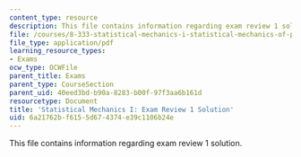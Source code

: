 ```yaml
---
content_type: resource
description: This file contains information regarding exam review 1 solution.
file: /courses/8-333-statistical-mechanics-i-statistical-mechanics-of-particles-fall-2013/6a21762bf6155d674374e39c1106b24e_MIT8_333F13_ExamReview1Sol.pdf
file_type: application/pdf
learning_resource_types:
- Exams
ocw_type: OCWFile
parent_title: Exams
parent_type: CourseSection
parent_uid: 40eed3bd-b90a-8283-b00f-97f3aa6b161d
resourcetype: Document
title: 'Statistical Mechanics I: Exam Review 1 Solution'
uid: 6a21762b-f615-5d67-4374-e39c1106b24e
---
```

This file contains information regarding exam review 1 solution.

